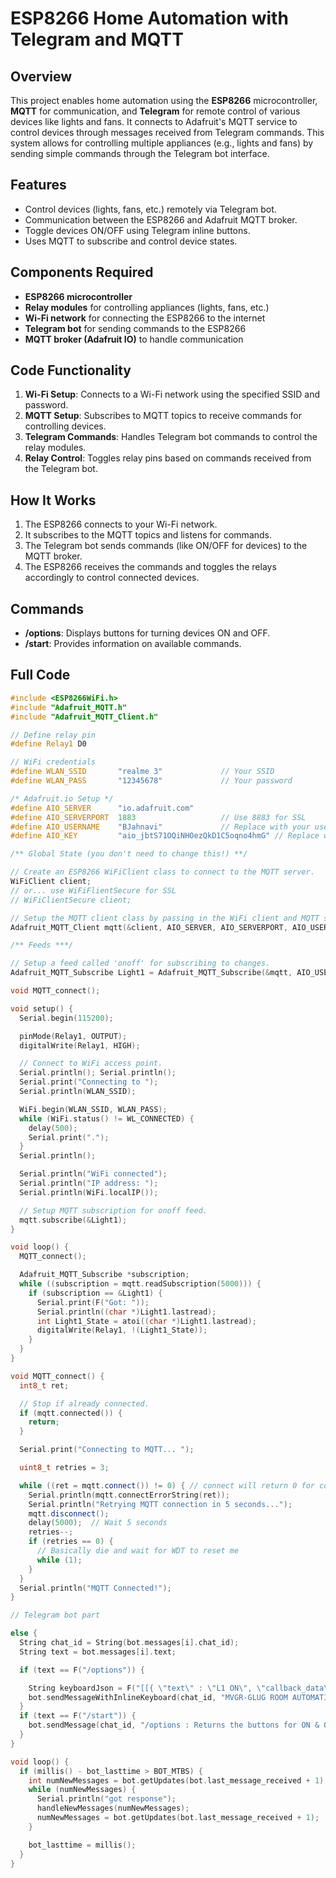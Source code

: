 # ESP8266 Home Automation with Telegram and MQTT

## Overview

This project enables home automation using the **ESP8266** microcontroller, **MQTT** for communication, and **Telegram** for remote control of various devices like lights and fans. It connects to Adafruit's MQTT service to control devices through messages received from Telegram commands. This system allows for controlling multiple appliances (e.g., lights and fans) by sending simple commands through the Telegram bot interface.

## Features

- Control devices (lights, fans, etc.) remotely via Telegram bot.
- Communication between the ESP8266 and Adafruit MQTT broker.
- Toggle devices ON/OFF using Telegram inline buttons.
- Uses MQTT to subscribe and control device states.

## Components Required

- **ESP8266 microcontroller**
- **Relay modules** for controlling appliances (lights, fans, etc.)
- **Wi-Fi network** for connecting the ESP8266 to the internet
- **Telegram bot** for sending commands to the ESP8266
- **MQTT broker (Adafruit IO)** to handle communication

## Code Functionality

1. **Wi-Fi Setup**: Connects to a Wi-Fi network using the specified SSID and password.
2. **MQTT Setup**: Subscribes to MQTT topics to receive commands for controlling devices.
3. **Telegram Commands**: Handles Telegram bot commands to control the relay modules.
4. **Relay Control**: Toggles relay pins based on commands received from the Telegram bot.

## How It Works

1. The ESP8266 connects to your Wi-Fi network.
2. It subscribes to the MQTT topics and listens for commands.
3. The Telegram bot sends commands (like ON/OFF for devices) to the MQTT broker.
4. The ESP8266 receives the commands and toggles the relays accordingly to control connected devices.

## Commands

- **/options**: Displays buttons for turning devices ON and OFF.
- **/start**: Provides information on available commands.

## Full Code

```cpp
#include <ESP8266WiFi.h>
#include "Adafruit_MQTT.h"
#include "Adafruit_MQTT_Client.h"

// Define relay pin
#define Relay1 D0

// WiFi credentials
#define WLAN_SSID       "realme 3"             // Your SSID
#define WLAN_PASS       "12345678"             // Your password

/* Adafruit.io Setup */
#define AIO_SERVER      "io.adafruit.com"
#define AIO_SERVERPORT  1883                   // Use 8883 for SSL
#define AIO_USERNAME    "BJahnavi"             // Replace with your username
#define AIO_KEY         "aio_jbtS71OQiNHOezQkD1C5oqno4hmG" // Replace with your Project Auth Key

/** Global State (you don't need to change this!) **/

// Create an ESP8266 WiFiClient class to connect to the MQTT server.
WiFiClient client;
// or... use WiFiFlientSecure for SSL
// WiFiClientSecure client;

// Setup the MQTT client class by passing in the WiFi client and MQTT server and login details.
Adafruit_MQTT_Client mqtt(&client, AIO_SERVER, AIO_SERVERPORT, AIO_USERNAME, AIO_KEY);

/** Feeds ***/

// Setup a feed called 'onoff' for subscribing to changes.
Adafruit_MQTT_Subscribe Light1 = Adafruit_MQTT_Subscribe(&mqtt, AIO_USERNAME "/feeds/Bulb for test"); // FeedName

void MQTT_connect();

void setup() {
  Serial.begin(115200);

  pinMode(Relay1, OUTPUT);
  digitalWrite(Relay1, HIGH);

  // Connect to WiFi access point.
  Serial.println(); Serial.println();
  Serial.print("Connecting to ");
  Serial.println(WLAN_SSID);

  WiFi.begin(WLAN_SSID, WLAN_PASS);
  while (WiFi.status() != WL_CONNECTED) {
    delay(500);
    Serial.print(".");
  }
  Serial.println();

  Serial.println("WiFi connected");
  Serial.println("IP address: ");
  Serial.println(WiFi.localIP());

  // Setup MQTT subscription for onoff feed.
  mqtt.subscribe(&Light1);
}

void loop() {
  MQTT_connect();

  Adafruit_MQTT_Subscribe *subscription;
  while ((subscription = mqtt.readSubscription(5000))) {
    if (subscription == &Light1) {
      Serial.print(F("Got: "));
      Serial.println((char *)Light1.lastread);
      int Light1_State = atoi((char *)Light1.lastread);
      digitalWrite(Relay1, !(Light1_State));
    }
  }
}

void MQTT_connect() {
  int8_t ret;

  // Stop if already connected.
  if (mqtt.connected()) {
    return;
  }

  Serial.print("Connecting to MQTT... ");

  uint8_t retries = 3;

  while ((ret = mqtt.connect()) != 0) { // connect will return 0 for connected
    Serial.println(mqtt.connectErrorString(ret));
    Serial.println("Retrying MQTT connection in 5 seconds...");
    mqtt.disconnect();
    delay(5000);  // Wait 5 seconds
    retries--;
    if (retries == 0) {
      // Basically die and wait for WDT to reset me
      while (1);
    }
  }
  Serial.println("MQTT Connected!");
}

// Telegram bot part

else {
  String chat_id = String(bot.messages[i].chat_id);
  String text = bot.messages[i].text;

  if (text == F("/options")) {

    String keyboardJson = F("[[{ \"text\" : \"L1 ON\", \"callback_data\" : \"l1-on\" },{ \"text\" : \"L1 OFF\", \"callback_data\" : \"l1-off\" }],[{ \"text\" : \"L2 ON\", \"callback_data\" : \"l2-on\" },{ \"text\" : \"L2 OFF\", \"callback_data\" : \"l2-off\" }],[{ \"text\" : \"L3 ON\", \"callback_data\" : \"l3-on\"},{ \"text\" : \"L3 OFF\", \"callback_data\" : \"l3-off\" }],[{ \"text\" : \"L4 ON\", \"callback_data\" : \"l4-on\" },{ \"text\" : \"L4 OFF\", \"callback_data\" : \"l4-off\" }],[{ \"text\" : \"F1 ON\", \"callback_data\" : \"f1-on\" },{ \"text\" : \"F1 OFF\", \"callback_data\" : \"f1-off\" }],[{ \"text\" : \"F2 ON\", \"callback_data\" : \"f2-on\" },{ \"text\" : \"F2 OFF\", \"callback_data\" : \"f2-off\" }],[{ \"text\" : \"F3 ON\", \"callback_data\" : \"f3-on\" },{ \"text\" : \"F3 OFF\", \"callback_data\" : \"f3-off\" }],[{ \"text\" : \"F4 ON\", \"callback_data\" : \"f4-on\" },{ \"text\" : \"F4 OFF\", \"callback_data\" : \"f4-off\" }]]");
    bot.sendMessageWithInlineKeyboard(chat_id, "MVGR-GLUG ROOM AUTOMATION BUTTONS(L,F indicate Light,Fan: )", "", keyboardJson);
  }
  if (text == F("/start")) {
    bot.sendMessage(chat_id, "/options : Returns the buttons for ON & OFF\n", "Markdown");
  }
}

void loop() {
  if (millis() - bot_lasttime > BOT_MTBS) {
    int numNewMessages = bot.getUpdates(bot.last_message_received + 1);
    while (numNewMessages) {
      Serial.println("got response");
      handleNewMessages(numNewMessages);
      numNewMessages = bot.getUpdates(bot.last_message_received + 1);
    }

    bot_lasttime = millis();
  }
}
